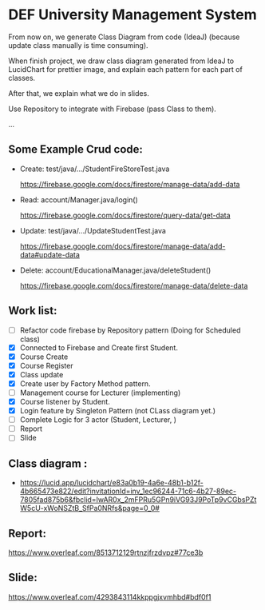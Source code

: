 # DEF University Management System
From now on, we generate Class Diagram from code (IdeaJ) (because update class manually is time consuming).

When finish project, we draw class diagram generated from IdeaJ to LucidChart for prettier image, and explain each pattern for each part of classes.

After that, we explain what we do in slides.

Use Repository to integrate with Firebase (pass Class to them).

...


## Some Example Crud code:
- Create: test/java/.../StudentFireStoreTest.java

  https://firebase.google.com/docs/firestore/manage-data/add-data
- Read: account/Manager.java/login()

  https://firebase.google.com/docs/firestore/query-data/get-data
- Update: test/java/.../UpdateStudentTest.java

  https://firebase.google.com/docs/firestore/manage-data/add-data#update-data
- Delete: account/EducationalManager.java/deleteStudent()
  
  https://firebase.google.com/docs/firestore/manage-data/delete-data

## Work list:
- [ ] Refactor code firebase by Repository pattern (Doing for Scheduled class)
- [x] Connected to Firebase and Create first Student.
- [x] Course Create
- [x] Course Register
- [x] Class update
- [x] Create user by Factory Method pattern.
- [ ] Management course for Lecturer (implementing)
- [x] Course listener by Student.
- [x] Login feature by Singleton Pattern (not CLass diagram yet.)
- [ ] Complete Logic for 3 actor (Student, Lecturer, )
- [ ] Report
- [ ] Slide

## Class diagram : 
- https://lucid.app/lucidchart/e83a0b19-4a6e-48b1-b12f-4b665473e822/edit?invitationId=inv_1ec96244-71c6-4b27-89ec-7805fad875b6&fbclid=IwAR0x_2mFPRu5GPn9iVG93J9PoTp9vCGbsPZtW5cU-xWoNSZtB_SfPa0NRfs&page=0_0#

## Report: 
https://www.overleaf.com/8513712129rtnzjfrzdvpz#77ce3b

## Slide:
https://www.overleaf.com/4293843114kkppgjxvmhbd#bdf0f1

 
